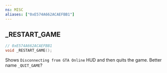 ```yaml
---
ns: MISC
aliases: ["0xE574A662ACAEFBB1"]
---
```

## _RESTART_GAME

```c
// 0xE574A662ACAEFBB1
void _RESTART_GAME();
```

Shows `Disconnecting from GTA Online` HUD and then quits the game. Better name `_QUIT_GAME`?
